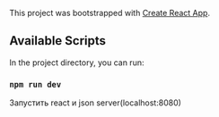 This project was bootstrapped with [Create React App](https://github.com/facebook/create-react-app).

## Available Scripts

In the project directory, you can run:

### `npm run dev`
 
Запустить react и json server(localhost:8080)
